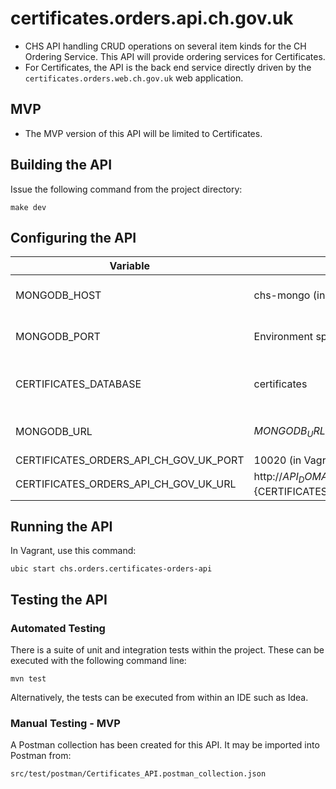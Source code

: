# certificates.orders.api.ch.gov.uk
* CHS API handling CRUD operations on several item kinds for the CH Ordering Service. This 
API will provide ordering services for Certificates.
* For Certificates, the API is the back end service directly driven by the `certificates.orders.web.ch.gov.uk` 
web application.
 
## MVP
 
* The MVP version of this API will be limited to Certificates.

## Building the API

Issue the following command from the project directory:

```
make dev
```

## Configuring the API

Variable                          | Default                                                              | Description
--------------------------------- | -------------------------------------------------------------------- | -----------------------------------
MONGODB_HOST                      | chs-mongo (in Vagrant) / localhost                                   | Mongo database host.
MONGODB_PORT                      | Environment specific port / 27017                                    | Mongo database port.
CERTIFICATES_DATABASE             | certificates                                                         | MongoDB Certificates database name.
MONGODB_URL                       | $MONGODB_URL/$CERTIFICATES_DATABASE                                         | Mongo database URL.
CERTIFICATES_ORDERS_API_CH_GOV_UK_PORT   | 10020 (in Vagrant)                                                   | API port.
CERTIFICATES_ORDERS_API_CH_GOV_UK_URL    | http://${API_DOMAIN}:${CERTIFICATES_ORDERS_API_CH_GOV_UK_PORT}              | API URL.

## Running the API

In Vagrant, use this command:

```
ubic start chs.orders.certificates-orders-api
```

## Testing the API 

### Automated Testing

There is a suite of unit and integration tests within the project. These can be executed with the following command line:

```
mvn test
```

Alternatively, the tests can be executed from within an IDE such as Idea.

### Manual Testing - MVP

A Postman collection has been created for this API. It may be imported into Postman from:

```
src/test/postman/Certificates_API.postman_collection.json
``` 


